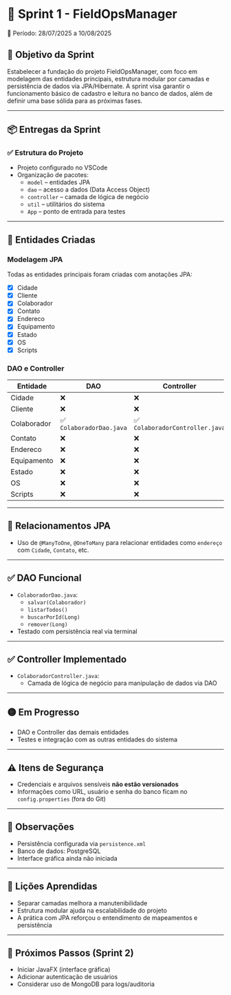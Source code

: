 # 🏁 Sprint 1 - FieldOpsManager  
📅 Período: 28/07/2025 a 10/08/2025

## 🎯 Objetivo da Sprint
Estabelecer a fundação do projeto FieldOpsManager, com foco em modelagem das entidades principais, estrutura modular por camadas e persistência de dados via JPA/Hibernate. A sprint visa garantir o funcionamento básico de cadastro e leitura no banco de dados, além de definir uma base sólida para as próximas fases.

---

## 📦 Entregas da Sprint

### ✅ Estrutura do Projeto
- Projeto configurado no VSCode
- Organização de pacotes:
  - `model` – entidades JPA
  - `dao` – acesso a dados (Data Access Object)
  - `controller` – camada de lógica de negócio
  - `util` – utilitários do sistema
  - `App` – ponto de entrada para testes

---

## 🧱 Entidades Criadas

### Modelagem JPA
Todas as entidades principais foram criadas com anotações JPA:

- [x] Cidade
- [x] Cliente
- [x] Colaborador
- [x] Contato
- [x] Endereco
- [x] Equipamento
- [x] Estado
- [x] OS
- [x] Scripts

### DAO e Controller

| Entidade     | DAO         | Controller   |
|--------------|-------------|--------------|
| Cidade       | ❌           | ❌            |
| Cliente      | ❌           | ❌            |
| Colaborador  | ✅ `ColaboradorDao.java` | ✅ `ColaboradorController.java` |
| Contato      | ❌           | ❌            |
| Endereco     | ❌           | ❌            |
| Equipamento  | ❌           | ❌            |
| Estado       | ❌           | ❌            |
| OS           | ❌           | ❌            |
| Scripts      | ❌           | ❌            |

---

## 🔁 Relacionamentos JPA
- Uso de `@ManyToOne`, `@OneToMany` para relacionar entidades como `endereço` com `Cidade`, `Contato`, etc.

---

## ✅ DAO Funcional

- `ColaboradorDao.java`:
  - `salvar(Colaborador)`
  - `listarTodos()`
  - `buscarPorId(Long)`
  - `remover(Long)`
- Testado com persistência real via terminal

---

## ✅ Controller Implementado

- `ColaboradorController.java`:
  - Camada de lógica de negócio para manipulação de dados via DAO

---

## 🟡 Em Progresso

- DAO e Controller das demais entidades
- Testes e integração com as outras entidades do sistema

---

## ⚠️ Itens de Segurança

- Credenciais e arquivos sensíveis **não estão versionados**
- Informações como URL, usuário e senha do banco ficam no `config.properties` (fora do Git)

---

## 📌 Observações

- Persistência configurada via `persistence.xml`
- Banco de dados: PostgreSQL
- Interface gráfica ainda não iniciada

---

## 🧠 Lições Aprendidas

- Separar camadas melhora a manutenibilidade
- Estrutura modular ajuda na escalabilidade do projeto
- A prática com JPA reforçou o entendimento de mapeamentos e persistência

---

## 📍 Próximos Passos (Sprint 2)

- Iniciar JavaFX (interface gráfica)
- Adicionar autenticação de usuários
- Considerar uso de MongoDB para logs/auditoria

